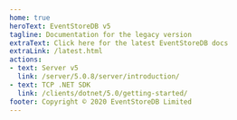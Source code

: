 ```yaml
---
home: true
heroText: EventStoreDB v5
tagline: Documentation for the legacy version
extraText: Click here for the latest EventStoreDB docs
extraLink: /latest.html
actions:
- text: Server v5
  link: /server/5.0.8/server/introduction/
- text: TCP .NET SDK
  link: /clients/dotnet/5.0/getting-started/
footer: Copyright © 2020 EventStoreDB Limited
---
```

